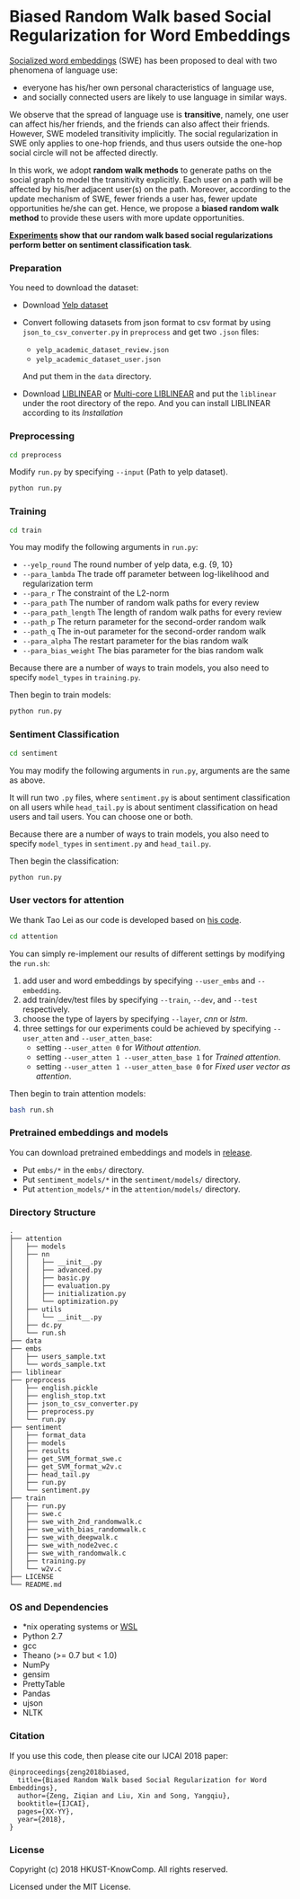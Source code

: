 # Biased Random Walk based Social Regularization for Word Embeddings

[Socialized word embeddings](https://github.com/HKUST-KnowComp/SocializedWordEmbeddings) (SWE) has been proposed to deal with two phenomena of language use: 

* everyone has his/her own personal characteristics of language use,
* and socially connected users are likely to use language in similar ways.

We observe that the spread of language use is **transitive**, namely, one user can affect his/her friends, and the friends can also affect their friends.  However, SWE modeled transitivity implicitly. The social regularization in SWE only applies to one-hop friends, and thus users outside the one-hop social circle will not be affected directly. 

In this work, we adopt **random walk methods** to generate paths on the social graph to model the transitivity explicitly.  Each user on a path will be affected by his/her adjacent user(s) on the path. Moreover, according to the update mechanism of SWE, fewer friends a user has, fewer update opportunities he/she can get.  Hence, we propose a **biased random walk method** to provide these users with more update opportunities.  

**[Experiments](EXPERIMENTS.md) show that our random walk based social regularizations perform better on sentiment classification task**. 

### Preparation

You need to download the dataset:
* Download [Yelp dataset](https://www.yelp.com/dataset_challenge/dataset)

* Convert following datasets from json format to csv format by using `json_to_csv_converter.py` in `preprocess` and get two `.json` files:

  * `yelp_academic_dataset_review.json`
  * `yelp_academic_dataset_user.json`

  And put them in the `data` directory.

* Download [LIBLINEAR](https://github.com/cjlin1/liblinear) or [Multi-core LIBLINEAR](https://www.csie.ntu.edu.tw/~cjlin/libsvmtools/multicore-liblinear) and put the `liblinear` under the root directory of the repo. And you can install LIBLINEAR according to its *Installation*

### Preprocessing
```bash
cd preprocess
```


Modify `run.py` by specifying `--input` (Path to yelp dataset).

```bash
python run.py
```

### Training
```bash
cd train
```

You may modify the following arguments in `run.py`:

* `--yelp_round`                           The round number of yelp data, e.g. {9, 10}
* `--para_lambda`                         The trade off parameter between log-likelihood and regularization term
* `--para_r`                                   The constraint of the L2-norm
* `--para_path`                             The number of random walk paths for every review
* `--para_path_length`               The length of random walk paths for every review
* `--path_p`                                   The return parameter for the second-order random walk
* `--path_q`                                   The in-out parameter for the second-order random walk
* `--para_alpha`                           The restart parameter for the bias random walk
* `--para_bias_weight`               The bias parameter for the bias random walk

Because there are a number of ways to train models, you also need to specify `model_types` in `training.py`.

Then begin to train models:

```bash
python run.py
```


### Sentiment Classification
```bash
cd sentiment
```

You may modify the following arguments in `run.py`, arguments are the same as above. 

It will run two `.py` files, where `sentiment.py` is about sentiment classification on all users while `head_tail.py` is about sentiment classification on head users and tail users. You can choose one or both.

Because there are a number of ways to train models, you also need to specify `model_types` in `sentiment.py` and `head_tail.py`.

Then begin the classification:

```bash
python run.py
```

### User vectors for attention

We thank Tao Lei as our code is developed based on [his code](https://github.com/taolei87/rcnn/tree/master/code).

```bash
cd attention
```

You can simply re-implement our results of different settings by modifying the `run.sh`: 

1. add user and word embeddings by specifying `--user_embs` and `--embedding`.
2. add train/dev/test files by specifying `--train`, `--dev`, and `--test` respectively.
3. choose the type of layers by specifying `--layer`, *cnn* or *lstm*.
4. three settings for our experiments could be achieved by specifying `--user_atten` and `--user_atten_base`:
    * setting `--user_atten 0` for *Without attention*.
    * setting `--user_atten 1 --user_atten_base 1` for *Trained attention*.
    * setting `--user_atten 1 --user_atten_base 0` for *Fixed user vector as attention*.

Then begin to train attention models:

```bash
bash run.sh
```

### Pretrained embeddings and models

You can download pretrained embeddings and models in [release](https://github.com/HKUST-KnowComp/SRBRW/releases). 
* Put `embs/*` in the `embs/` directory.
* Put `sentiment_models/*` in the `sentiment/models/` directory.
* Put `attention_models/*` in the `attention/models/` directory.

### Directory Structure

```
.
├── attention
│   ├── models
│   ├── nn
│   │   ├── __init__.py
│   │   ├── advanced.py
│   │   ├── basic.py
│   │   ├── evaluation.py
│   │   ├── initialization.py
│   │   └── optimization.py
│   ├── utils
│   │   └── __init__.py
│   ├── dc.py
│   └── run.sh
├── data
├── embs
│   ├── users_sample.txt
│   └── words_sample.txt
├── liblinear
├── preprocess
│   ├── english.pickle
│   ├── english_stop.txt
│   ├── json_to_csv_converter.py
│   ├── preprocess.py
│   └── run.py
├── sentiment
│   ├── format_data
│   ├── models
│   ├── results
│   ├── get_SVM_format_swe.c
│   ├── get_SVM_format_w2v.c
│   ├── head_tail.py
│   ├── run.py
│   └── sentiment.py
├── train
│   ├── run.py
│   ├── swe.c
│   ├── swe_with_2nd_randomwalk.c
│   ├── swe_with_bias_randomwalk.c
│   ├── swe_with_deepwalk.c
│   ├── swe_with_node2vec.c
│   ├── swe_with_randomwalk.c
│   ├── training.py
│   └── w2v.c
├── LICENSE
└── README.md
```

### OS and Dependencies

* *nix operating systems or [WSL](https://docs.microsoft.com/en-us/windows/wsl/about)
* Python 2.7 
* gcc
* Theano (>= 0.7 but < 1.0)
* NumPy
* gensim
* PrettyTable
* Pandas
* ujson
* NLTK

### Citation

If you use this code, then please cite our IJCAI 2018 paper:
```
@inproceedings{zeng2018biased,
  title={Biased Random Walk based Social Regularization for Word Embeddings},
  author={Zeng, Ziqian and Liu, Xin and Song, Yangqiu},
  booktitle={IJCAI},
  pages={XX-YY},
  year={2018},
}
```

### License

Copyright (c) 2018 HKUST-KnowComp. All rights reserved.

Licensed under the MIT License.